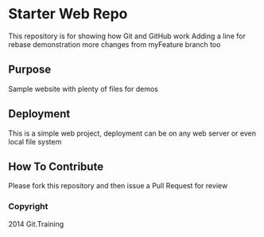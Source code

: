 # Starter Web Repo

This repository is for showing how Git and GitHub work
Adding a line for rebase demonstration
more changes from myFeature branch too

## Purpose

Sample website with plenty of files for demos

## Deployment

This is a simple web project, deployment can be on any web server or even local file system

## How To Contribute

Please fork this repository and then issue a Pull Request for review

### Copyright

2014 Git.Training